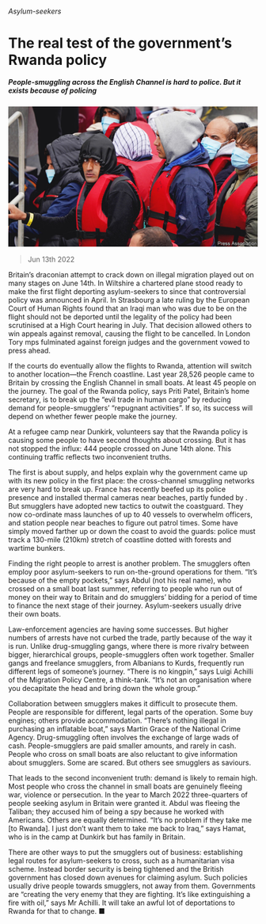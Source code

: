 ###### Asylum-seekers

# The real test of the government’s Rwanda policy 

##### People-smuggling across the English Channel is hard to police. But it exists because of policing 

![image](images/20220618_BRP004.jpg) 

> Jun 13th 2022 

Britain’s draconian attempt to crack down on illegal migration played out on many stages on June 14th. In Wiltshire a chartered plane stood ready to make the first flight deporting asylum-seekers to  since that controversial policy was announced in April. In Strasbourg a late ruling by the European Court of Human Rights found that an Iraqi man who was due to be on the flight should not be deported until the legality of the policy had been scrutinised at a High Court hearing in July. That decision allowed others to win appeals against removal, causing the flight to be cancelled. In London Tory mps fulminated against foreign judges and the government vowed to press ahead. 

If the courts do eventually allow the flights to Rwanda, attention will switch to another location—the French coastline. Last year 28,526 people came to Britain by crossing the English Channel in small boats. At least 45 people  on the journey. The goal of the Rwanda policy, says Priti Patel, Britain’s home secretary, is to break up the “evil trade in human cargo” by reducing demand for people-smugglers’ “repugnant activities”. If so, its success will depend on whether fewer people make the journey.

At a refugee camp near Dunkirk, volunteers say that the Rwanda policy is causing some people to have second thoughts about crossing. But it has not stopped the influx: 444 people crossed on June 14th alone. This continuing traffic reflects two inconvenient truths. 

The first is about supply, and helps explain why the government came up with its new policy in the first place: the cross-channel smuggling networks are very hard to break up. France has recently beefed up its police presence and installed thermal cameras near beaches, partly funded by . But smugglers have adopted new tactics to outwit the coastguard. They now co-ordinate mass launches of up to 40 vessels to overwhelm officers, and station people near beaches to figure out patrol times. Some have simply moved farther up or down the coast to avoid the guards: police must track a 130-mile (210km) stretch of coastline dotted with forests and wartime bunkers. 

Finding the right people to arrest is another problem. The smugglers often employ poor asylum-seekers to run on-the-ground operations for them. “It’s because of the empty pockets,” says Abdul (not his real name), who crossed on a small boat last summer, referring to people who run out of money on their way to Britain and do smugglers’ bidding for a period of time to finance the next stage of their journey. Asylum-seekers usually drive their own boats. 

Law-enforcement agencies are having some successes. But higher numbers of arrests have not curbed the trade, partly because of the way it is run. Unlike drug-smuggling gangs, where there is more rivalry between bigger, hierarchical groups, people-smugglers often work together. Smaller gangs and freelance smugglers, from Albanians to Kurds, frequently run different legs of someone’s journey. “There is no kingpin,” says Luigi Achilli of the Migration Policy Centre, a think-tank. “It’s not an organisation where you decapitate the head and bring down the whole group.” 

Collaboration between smugglers makes it difficult to prosecute them. People are responsible for different, legal parts of the operation. Some buy engines; others provide accommodation. “There’s nothing illegal in purchasing an inflatable boat,” says Martin Grace of the National Crime Agency. Drug-smuggling often involves the exchange of large wads of cash. People-smugglers are paid smaller amounts, and rarely in cash. People who cross on small boats are also reluctant to give information about smugglers. Some are scared. But others see smugglers as saviours. 

That leads to the second inconvenient truth: demand is likely to remain high. Most people who cross the channel in small boats are genuinely fleeing war, violence or persecution. In the year to March 2022 three-quarters of people seeking asylum in Britain were granted it. Abdul was fleeing the Taliban; they accused him of being a spy because he worked with Americans. Others are equally determined. “It’s no problem if they take me [to Rwanda]. I just don’t want them to take me back to Iraq,” says Hamat, who is in the camp at Dunkirk but has family in Britain. 

There are other ways to put the smugglers out of business: establishing legal routes for asylum-seekers to cross, such as a humanitarian visa scheme. Instead border security is being tightened and the British government has closed down avenues for claiming asylum. Such policies usually drive people towards smugglers, not away from them. Governments are “creating the very enemy that they are fighting. It’s like extinguishing a fire with oil,” says Mr Achilli. It will take an awful lot of deportations to Rwanda for that to change. ■


